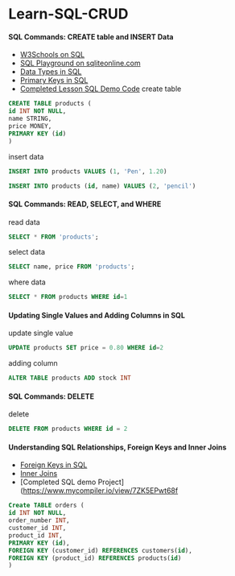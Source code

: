 # Learn-SQL-CRUD

#### SQL Commands: CREATE table and INSERT Data
- [W3Schools on SQL](https://www.w3schools.com/sql/)
- [SQL Playground on sqliteonline.com](https://sqliteonline.com/#fiddle-5bbdbaef7288bo2ajn2wly03)
- [Data Types in SQL](https://www.w3schools.com/sql/sql_datatypes.asp)
- [Primary Keys in SQL](https://www.w3schools.com/sql/sql_primarykey.asp)
- [Completed Lesson SQL Demo Code](https://www.mycompiler.io/view/08q0XDT7TFp)
create table
```sql
CREATE TABLE products (
id INT NOT NULL,
name STRING,
price MONEY,
PRIMARY KEY (id)
)
```
insert data
```sql
INSERT INTO products VALUES (1, 'Pen', 1.20)
```
```sql
INSERT INTO products (id, name) VALUES (2, 'pencil')
```

#### SQL Commands: READ, SELECT, and WHERE
read data
```sql
SELECT * FROM 'products';
```
select data
```sql
SELECT name, price FROM 'products';
```
where data
```sql
SELECT * FROM products WHERE id=1
```

#### Updating Single Values and Adding Columns in SQL
update single value
```sql
UPDATE products SET price = 0.80 WHERE id=2
```
adding column
```sql
ALTER TABLE products ADD stock INT
```

#### SQL Commands: DELETE
delete
```sql
DELETE FROM products WHERE id = 2
```

#### Understanding SQL Relationships, Foreign Keys and Inner Joins 
- [Foreign Keys in SQL](https://www.w3schools.com/sql/sql_foreignkey.asp)
- [Inner Joins](https://www.w3schools.com/sql/sql_join_inner.asp)
- [Completed SQL demo Project](https://www.mycompiler.io/view/7ZK5EPwt68f
```sql
Create TABLE orders (
id INT NOT NULL,
order_number INT,
customer_id INT,
product_id INT,
PRIMARY KEY (id),
FOREIGN KEY (customer_id) REFERENCES customers(id),
FOREIGN KEY (product_id) REFERENCES products(id)
)

